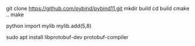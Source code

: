 git clone
https://github.com/pybind/pybind11.git
mkdir build
cd build
cmake ..
make


python
import mylib
mylib.add(5,8)



sudo apt install libprotobuf-dev protobuf-compiler


